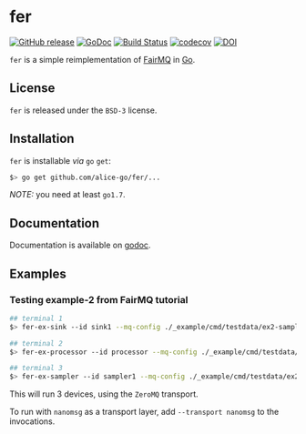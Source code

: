 # fer

[![GitHub release](https://img.shields.io/github/release/alice-go/fer.svg)](https://github.com/alice-go/fer/releases)
[![GoDoc](https://godoc.org/github.com/alice-go/fer?status.svg)](https://godoc.org/github.com/alice-go/fer)
[![Build Status](https://travis-ci.org/alice-go/fer.svg?branch=master)](https://travis-ci.org/alice-go/fer)
[![codecov](https://codecov.io/gh/alice-go/fer/branch/master/graph/badge.svg)](https://codecov.io/gh/alice-go/fer)
[![DOI](https://zenodo.org/badge/73269900.svg)](https://zenodo.org/badge/latestdoi/73269900)

`fer` is a simple reimplementation of [FairMQ](https://github.com/FairRootGroup/FairMQ) in [Go](https://golang.org).

## License

`fer` is released under the `BSD-3` license.

## Installation

`fer` is installable _via_ `go` `get`:

```sh
$> go get github.com/alice-go/fer/...
```

*NOTE:* you need at least `go1.7`.

## Documentation

Documentation is available on [godoc](https://godoc.org/github.com/alice-go/fer).

## Examples

### Testing example-2 from FairMQ tutorial

```sh
## terminal 1
$> fer-ex-sink --id sink1 --mq-config ./_example/cmd/testdata/ex2-sampler-processor-sink.json

## terminal 2
$> fer-ex-processor --id processor --mq-config ./_example/cmd/testdata/ex2-sampler-processor-sink.json

## terminal 3
$> fer-ex-sampler --id sampler1 --mq-config ./_example/cmd/testdata/ex2-sampler-processor-sink.json
```

This will run 3 devices, using the `ZeroMQ` transport.

To run with `nanomsg` as a transport layer, add `--transport nanomsg` to the invocations.
